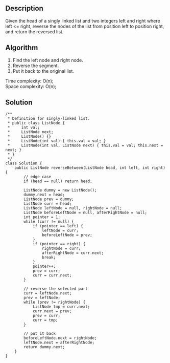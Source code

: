 ## Description
Given the head of a singly linked list and two integers left and right where left <= right, reverse the nodes of the list from position left to position right, and return the reversed list.

## Algorithm
1. Find the left node and right node.
2. Reverse the segment.
3. Put it back to the original list.

Time complexity: O(n);  
Space complexity: O(n);

## Solution
~~~
/**
 * Definition for singly-linked list.
 * public class ListNode {
 *     int val;
 *     ListNode next;
 *     ListNode() {}
 *     ListNode(int val) { this.val = val; }
 *     ListNode(int val, ListNode next) { this.val = val; this.next = next; }
 * }
 */
class Solution {
    public ListNode reverseBetween(ListNode head, int left, int right) {
        // edge case
        if (head == null) return head;

        ListNode dummy = new ListNode();
        dummy.next = head;
        ListNode prev = dummy;
        ListNode curr = head;
        ListNode leftNode = null, rightNode = null;
        ListNode beforeLeftNode = null, afterRightNode = null;
        int pointer = 1;
        while (curr != null) {
            if (pointer == left) {
                leftNode = curr;
                beforeLeftNode = prev;
            }
            if (pointer == right) {
                rightNode = curr;
                afterRightNode = curr.next;
                break;
            }
            pointer++;
            prev = curr;
            curr = curr.next;
        }

        // reverse the selected part
        curr = leftNode.next;
        prev = leftNode;
        while (prev != rightNode) {
            ListNode tmp = curr.next;
            curr.next = prev;
            prev = curr;
            curr = tmp;
        }

        // put it back
        beforeLeftNode.next = rightNode;
        leftNode.next = afterRightNode;
        return dummy.next;
    }
}
~~~
